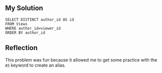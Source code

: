 ## My Solution

```
SELECT DISTINCT author_id AS id
FROM Views
WHERE author_id=viewer_id
ORDER BY author_id
```

## Reflection

This problem was fun because it allowed me to get some practice with the `AS` keyword to create an alias.
